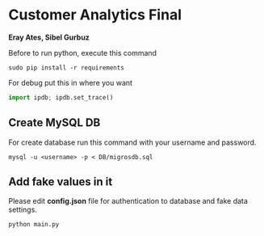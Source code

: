 # Customer Analytics Final

__Eray Ates, Sibel Gurbuz__

Before to run python, execute this command
```shell
sudo pip install -r requirements
```

For debug put this in where you want
```python
import ipdb; ipdb.set_trace()
```

## Create MySQL DB

For create database run this command with your username and password.
```shell
mysql -u <username> -p < DB/migrosdb.sql
```

## Add fake values in it

Please edit __config.json__ file for authentication to database and fake data settings.

```shell
python main.py
```